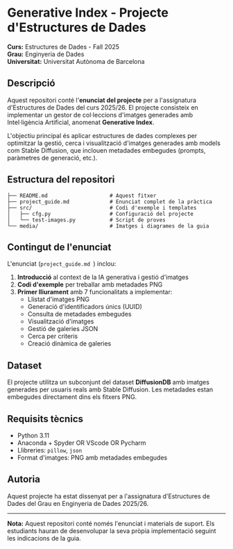 # Generative Index - Projecte d'Estructures de Dades

**Curs:** Estructures de Dades - Fall 2025  
**Grau:** Enginyeria de Dades  
**Universitat:** Universitat Autònoma de Barcelona

## Descripció

Aquest repositori conté l'**enunciat del projecte** per a l'assignatura d'Estructures de Dades del curs 2025/26. El projecte consisteix en implementar un gestor de col·leccions d'imatges generades amb Intel·ligència Artificial, anomenat **Generative Index**.

L'objectiu principal és aplicar estructures de dades complexes per optimitzar la gestió, cerca i visualització d'imatges generades amb models com Stable Diffusion, que inclouen metadades embegudes (prompts, paràmetres de generació, etc.).

## Estructura del repositori

``` .
├── README.md                    # Aquest fitxer
├── project_guide.md             # Enunciat complet de la pràctica
├── src/                         # Codi d'exemple i templates
│   ├── cfg.py                   # Configuració del projecte
│   └── test-images.py           # Script de proves
└── media/                       # Imatges i diagrames de la guia
``` 

## Contingut de l'enunciat

L'enunciat (`project_guide.md `) inclou:

1. **Introducció** al context de la IA generativa i gestió d'imatges
2. **Codi d'exemple** per treballar amb metadades PNG
3. **Primer lliurament** amb 7 funcionalitats a implementar:
   - Llistat d'imatges PNG
   - Generació d'identificadors únics (UUID)
   - Consulta de metadades embegudes
   - Visualització d'imatges
   - Gestió de galeries JSON
   - Cerca per criteris
   - Creació dinàmica de galeries

## Dataset

El projecte utilitza un subconjunt del dataset **DiffusionDB** amb imatges generades per usuaris reals amb Stable Diffusion. Les metadades estan embegudes directament dins els fitxers PNG.

## Requisits tècnics

- Python 3.11
- Anaconda + Spyder OR VScode OR Pycharm
- Llibreries: `pillow`, `json`
- Format d'imatges: PNG amb metadades embegudes

## Autoria

Aquest projecte ha estat dissenyat per a l'assignatura d'Estructures de Dades del Grau en Enginyeria de Dades 2025/26.

---

**Nota:** Aquest repositori conté només l'enunciat i materials de suport. Els estudiants hauran de desenvolupar la seva pròpia implementació seguint les indicacions de la guia.
